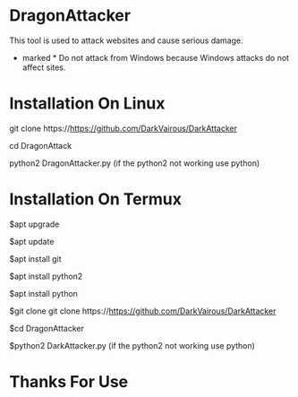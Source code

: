 # DragonAttacker
This tool is used to attack websites and cause serious damage.
* marked *
Do not attack from Windows because Windows attacks do not affect sites.
# Installation On Linux
git clone https://https://github.com/DarkVairous/DarkAttacker

cd DragonAttack

python2 DragonAttacker.py (if the python2 not working use python)

# Installation On Termux
$apt upgrade

$apt update

$apt install git

$apt install python2

$apt install python

$git clone git clone https://https://github.com/DarkVairous/DarkAttacker

$cd DragonAttacker

$python2 DarkAttacker.py (if the python2 not working use python)

# Thanks For Use
